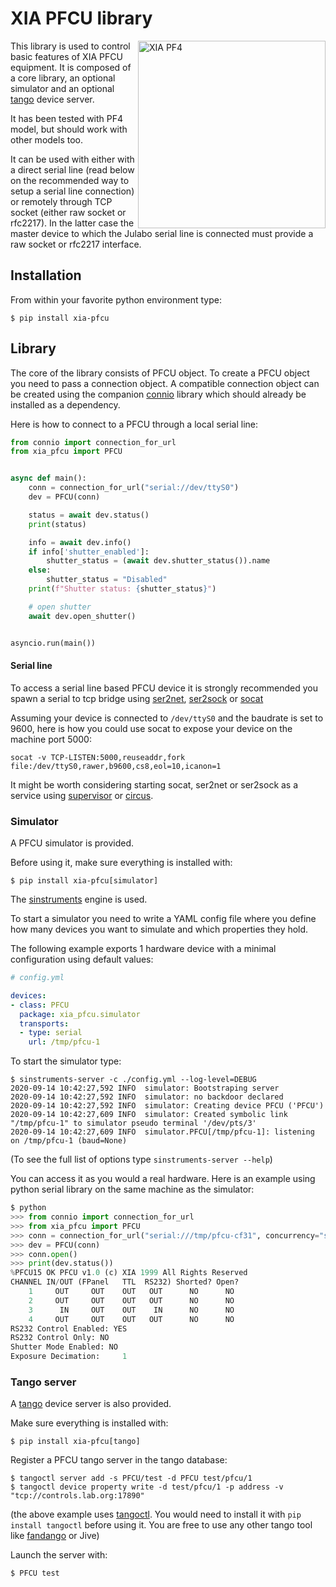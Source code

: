 # XIA PFCU library

<img align="right" alt="XIA PF4" height="300" src="docs/pf4.png" />

This library is used to control basic features of XIA PFCU equipment.
It is composed of a core library, an optional simulator and an optional
[tango](https://tango-controls.org/) device server.

It has been tested with PF4 model, but should work with
other models too.

It can be used with either with a direct serial line (read below
on the recommended way to setup a serial line connection) or remotely
through TCP socket (either raw socket or rfc2217). In the latter case
the master device to which the Julabo serial line is connected must
provide a raw socket or rfc2217 interface.

## Installation

From within your favorite python environment type:

`$ pip install xia-pfcu`

## Library

The core of the library consists of PFCU object.
To create a PFCU object you need to pass a connection object.
A compatible connection object can be created using the companion
[connio](https://github.com/tiagocoutinho/connio) library which
should already be installed as a dependency.

Here is how to connect to a PFCU through a local serial line:

```python
from connio import connection_for_url
from xia_pfcu import PFCU


async def main():
    conn = connection_for_url("serial://dev/ttyS0")
    dev = PFCU(conn)

    status = await dev.status()
    print(status)

    info = await dev.info()
    if info['shutter_enabled']:
        shutter_status = (await dev.shutter_status()).name
    else:
        shutter_status = "Disabled"
    print(f"Shutter status: {shutter_status}")

    # open shutter
    await dev.open_shutter()


asyncio.run(main())
```

#### Serial line

To access a serial line based PFCU device it is strongly recommended you spawn
a serial to tcp bridge using [ser2net](https://linux.die.net/man/8/ser2net),
[ser2sock](https://github.com/tiagocoutinho/ser2sock) or
[socat](https://linux.die.net/man/1/socat)

Assuming your device is connected to `/dev/ttyS0` and the baudrate is set to 9600,
here is how you could use socat to expose your device on the machine port 5000:

`socat -v TCP-LISTEN:5000,reuseaddr,fork file:/dev/ttyS0,rawer,b9600,cs8,eol=10,icanon=1`

It might be worth considering starting socat, ser2net or ser2sock as a service using
[supervisor](http://supervisord.org/) or [circus](https://circus.rtfd.io/).

### Simulator

A PFCU simulator is provided.

Before using it, make sure everything is installed with:

`$ pip install xia-pfcu[simulator]`

The [sinstruments](https://pypi.org/project/sinstruments/) engine is used.

To start a simulator you need to write a YAML config file where you define
how many devices you want to simulate and which properties they hold.

The following example exports 1 hardware device with a minimal configuration
using default values:

```yaml
# config.yml

devices:
- class: PFCU
  package: xia_pfcu.simulator
  transports:
  - type: serial
    url: /tmp/pfcu-1
```

To start the simulator type:

```terminal
$ sinstruments-server -c ./config.yml --log-level=DEBUG
2020-09-14 10:42:27,592 INFO  simulator: Bootstraping server
2020-09-14 10:42:27,592 INFO  simulator: no backdoor declared
2020-09-14 10:42:27,592 INFO  simulator: Creating device PFCU ('PFCU')
2020-09-14 10:42:27,609 INFO  simulator: Created symbolic link "/tmp/pfcu-1" to simulator pseudo terminal '/dev/pts/3'
2020-09-14 10:42:27,609 INFO  simulator.PFCU[/tmp/pfcu-1]: listening on /tmp/pfcu-1 (baud=None)
```

(To see the full list of options type `sinstruments-server --help`)

You can access it as you would a real hardware. Here is an example using python
serial library on the same machine as the simulator:

```python
$ python
>>> from connio import connection_for_url
>>> from xia_pfcu import PFCU
>>> conn = connection_for_url("serial:///tmp/pfcu-cf31", concurrency="syncio")
>>> dev = PFCU(conn)
>>> conn.open()
>>> print(dev.status())
%PFCU15 OK PFCU v1.0 (c) XIA 1999 All Rights Reserved
CHANNEL IN/OUT (FPanel   TTL  RS232) Shorted? Open?
    1     OUT     OUT    OUT   OUT      NO      NO
    2     OUT     OUT    OUT   OUT      NO      NO
    3      IN     OUT    OUT    IN      NO      NO
    4     OUT     OUT    OUT   OUT      NO      NO
RS232 Control Enabled: YES
RS232 Control Only: NO
Shutter Mode Enabled: NO
Exposure Decimation:     1
```

### Tango server

A [tango](https://tango-controls.org/) device server is also provided.

Make sure everything is installed with:

`$ pip install xia-pfcu[tango]`

Register a PFCU tango server in the tango database:
```
$ tangoctl server add -s PFCU/test -d PFCU test/pfcu/1
$ tangoctl device property write -d test/pfcu/1 -p address -v "tcp://controls.lab.org:17890"
```

(the above example uses [tangoctl](https://pypi.org/project/tangoctl/). You would need
to install it with `pip install tangoctl` before using it. You are free to use any other
tango tool like [fandango](https://pypi.org/project/fandango/) or Jive)

Launch the server with:

```terminal
$ PFCU test
```


